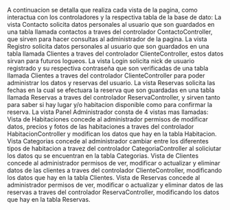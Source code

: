 A continuacion se detalla que realiza cada vista de la pagina, como interactua con los controladores y la respectiva tabla de la base de dato:
  La vista Contacto solicita datos personales al usuario que son guardados en una tabla llamada contactos a traves del controlador ContactoController, que sirven para hacer consultas al administrador de la pagina.
  La vista Registro solicita datos personales al usuario que son guardados en una tabla llamada Clientes a traves del controlador ClienteController, estos datos sirvan para futuros logueos.
  La vista Login solicita nick de usuario registrado y su respectiva contraseña que son verificadas de una tabla llamada Clientes a traves del controlador ClienteController para poder administrar los datos y reservas del usuario.
  La vista Reservas solicita las fechas en la cual se efectuara la reserva que son guardadas en una tabla llamada Reservas a traves del controlador ReservaController, y sirven tanto para saber si hay lugar y/o habitacion disponible como para confirmar la reserva.
  La vista Panel Administrador consta de 4 vistas mas llamadas:
    Vista de Habitaciones concede al administrador permisos de modificar datos, precios y fotos de las habitaciones a traves del controlador HabitacionController y modifican los datos que hay en la tabla Habitacion.
    Vista Categorias concede al administrador cambiar entre los diferentes tipos de habitacion a travez del controlador CategoriaController al soliciutar los datos qu se encuentran en la tabla Categorias.
    Vista de Clientes concede al administrador permisos de ver, modificar o actualizar y eliminar datos de las clientes a traves del controlador ClienteController, modificando los datos que hay en la tabla Clientes.
    Vista de Reservas concede al administrador permisos de ver, modificar o actualizar y eliminar datos de las reservas a traves del controlador ReservaController, modificando los datos que hay en la tabla Reservas.
